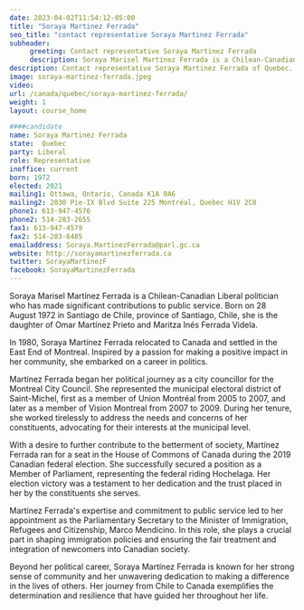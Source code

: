 ```yaml
---
date: 2023-04-02T11:54:12-05:00
title: "Soraya Martinez Ferrada"
seo_title: "contact representative Soraya Martinez Ferrada"
subheader:
     greeting: Contact representative Soraya Martinez Ferrada
     description: Soraya Marisel Martínez Ferrada is a Chilean-Canadian Liberal politician who has made significant contributions to public service.
description: Contact representative Soraya Martinez Ferrada of Quebec. Contact information for Soraya Martinez Ferrada includes email address, phone number, and mailing address.
image: soraya-martinez-ferrada.jpeg
video:
url: /canada/quebec/soraya-martinez-ferrada/
weight: 1
layout: course_home

####candidate
name: Soraya Martinez Ferrada
state:	Quebec
party: Liberal
role: Representative
inoffice: current
born: 1972
elected: 2021
mailing1: Ottawa, Ontario, Canada K1A 0A6
mailing2: 2030 Pie-IX Blvd Suite 225 Montréal, Quebec H1V 2C8
phone1: 613-947-4576
phone2: 514-283-2655
fax1: 613-947-4579
fax2: 514-283-6485
emailaddress: Soraya.MartinezFerrada@parl.gc.ca
website: http://sorayamartinezferrada.ca
twitter: SorayaMartinezF
facebook: SorayaMartinezFerrada
---
```


Soraya Marisel Martínez Ferrada is a Chilean-Canadian Liberal politician who has made significant contributions to public service. Born on 28 August 1972 in Santiago de Chile, province of Santiago, Chile, she is the daughter of Omar Martínez Prieto and Maritza Inés Ferrada Videla.

In 1980, Soraya Martínez Ferrada relocated to Canada and settled in the East End of Montreal. Inspired by a passion for making a positive impact in her community, she embarked on a career in politics.

Martínez Ferrada began her political journey as a city councillor for the Montreal City Council. She represented the municipal electoral district of Saint-Michel, first as a member of Union Montréal from 2005 to 2007, and later as a member of Vision Montreal from 2007 to 2009. During her tenure, she worked tirelessly to address the needs and concerns of her constituents, advocating for their interests at the municipal level.

With a desire to further contribute to the betterment of society, Martínez Ferrada ran for a seat in the House of Commons of Canada during the 2019 Canadian federal election. She successfully secured a position as a Member of Parliament, representing the federal riding Hochelaga. Her election victory was a testament to her dedication and the trust placed in her by the constituents she serves.

Martínez Ferrada's expertise and commitment to public service led to her appointment as the Parliamentary Secretary to the Minister of Immigration, Refugees and Citizenship, Marco Mendicino. In this role, she plays a crucial part in shaping immigration policies and ensuring the fair treatment and integration of newcomers into Canadian society.

Beyond her political career, Soraya Martínez Ferrada is known for her strong sense of community and her unwavering dedication to making a difference in the lives of others. Her journey from Chile to Canada exemplifies the determination and resilience that have guided her throughout her life.
